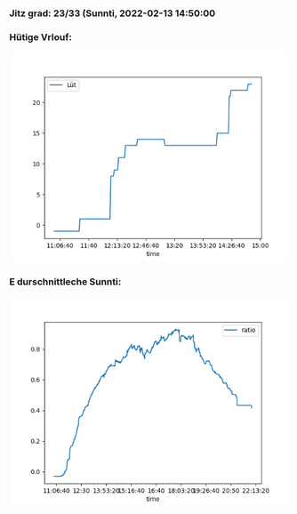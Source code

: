 ### Jitz grad: 23/33 (Sunnti, 2022-02-13 14:50:00

### Hütige Vrlouf:
![Graph](Today.png)

### E durschnittleche Sunnti:
![Graph](Sunnti.png)